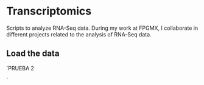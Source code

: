 # Transcriptomics
Scripts to analyze RNA-Seq data. During my work at FPGMX, I collaborate in different projects related to the analysis of RNA-Seq data.

## Load the data
`PRUEBA 2



`
